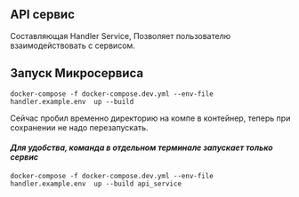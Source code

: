 ## API  сервис

Составляющая Handler Service, Позволяет пользователю взаимодействовать с сервисом.

## Запуск Микросервиса
```commandline
docker-compose -f docker-compose.dev.yml --env-file handler.example.env  up --build
```

Сейчас пробил временно директорию на компе в контейнер, теперь при сохранении не надо перезапускать.

#### *Для удобства, команда в отдельном терминале запускает только сервис*
```commandline
docker-compose -f docker-compose.dev.yml --env-file handler.example.env  up --build api_service
```